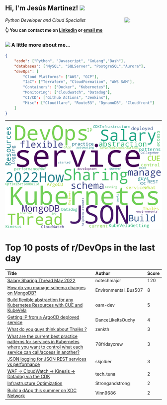 <!--
**jmartinezl/jmartinezl** is a ✨ _special_ ✨ repository because its `README.md` (this file) appears on your GitHub profile.

Here are some ideas to get you started:

- 🔭 I’m currently working on ...
- 🌱 I’m currently learning ...
- 👯 I’m looking to collaborate on ...
- 🤔 I’m looking for help with ...
- 💬 Ask me about ...
- 📫 How to reach me: ...
- 😄 Pronouns: ...
- ⚡ Fun fact: ...
-->

<h2>Hi, I'm Jesús Martinez! <img src="https://media.giphy.com/media/WUlplcMpOCEmTGBtBW/giphy.gif" width="30"> </h2>
<img align='right' src="https://media.giphy.com/media/NytMLKyiaIh6VH9SPm/giphy.gif" width="120">
<p><em>Python Developer and Cloud Specialist
</em></p>

**👆 You can contact me on [Linkedin](https://www.linkedin.com/in/jes%C3%BAs-martinez-2b7b10104/) or [email me](mailto:jesus.mtz.lorenzo@gmail.com)**

### <img src="https://media.giphy.com/media/VgCDAzcKvsR6OM0uWg/giphy.gif" width="50"> A little more about me...  

```json
{
    "code": ["Python", "Javascript", "GoLang","Bash"],
    "databases": ["MySQL", "SQLServer", "PostgreSQL","Aurora"],
    "devOps": [
        "Cloud Platforms": ["AWS", "GCP"],
        "IaC": ["Terraform", "CloudFormation", "AWS SAM"],
        "Containers": ["Docker", "Kubernetes"],
        "Monitoring": ["Cloudwatch", "Datadog"],
        "CI/CD": ["Github Actions", "Jenkins"],
        "Misc": ["Cloudflare", "Route53", "DynamoDB", "Cloudfront"]
    ]
}
```
---

![Wordcloud](./cloud.png)

# Top 10 posts of r/DevOps in the last day

| Title | Author | Score |
|:---|:---|:---|
| [Salary Sharing Thread May 2022](https://www.reddit.com/r/devops/comments/v0h3z7/salary_sharing_thread_may_2022/) | notechmajor | 120 |
| [How do you manage schema changes on MongoDB?](https://www.reddit.com/r/devops/comments/v0cyyt/how_do_you_manage_schema_changes_on_mongodb/) | Environmental_Bus507 | 8 |
| [Build flexible abstraction for any Kubernetes Resources with CUE and KubeVela](https://www.reddit.com/r/devops/comments/v0wts4/build_flexible_abstraction_for_any_kubernetes/) | oam-dev | 5 |
| [Getting IP from a ArgoCD deployed service](https://www.reddit.com/r/devops/comments/v0whwi/getting_ip_from_a_argocd_deployed_service/) | DanceLikeItsOuchy | 4 |
| [What do you guys think about Thalès ?](https://www.reddit.com/r/devops/comments/v0wi5g/what_do_you_guys_think_about_thalès/) | zenkth | 3 |
| [What are the current best practice patterns for services in Kubernetes where you want to control what each service can call/access in another?](https://www.reddit.com/r/devops/comments/v0t37q/what_are_the_current_best_practice_patterns_for/) | 78fridaycrew | 3 |
| [JSON logging for JSON REST services vs performance](https://www.reddit.com/r/devops/comments/v0of93/json_logging_for_json_rest_services_vs_performance/) | skjolber | 3 |
| [WAF -&gt; CloudWatch -&gt; Kinesis -&gt; Datadog via the CDK](https://www.reddit.com/r/devops/comments/v0soj5/waf_cloudwatch_kinesis_datadog_via_the_cdk/) | tech_tuna | 2 |
| [Infrastructure Optimization](https://www.reddit.com/r/devops/comments/v0fop8/infrastructure_optimization/) | Strongandstrong | 2 |
| [Build a dApp this summer on XDC Network](https://www.reddit.com/r/devops/comments/v0xggx/build_a_dapp_this_summer_on_xdc_network/) | Vinn9686 | 2 |
